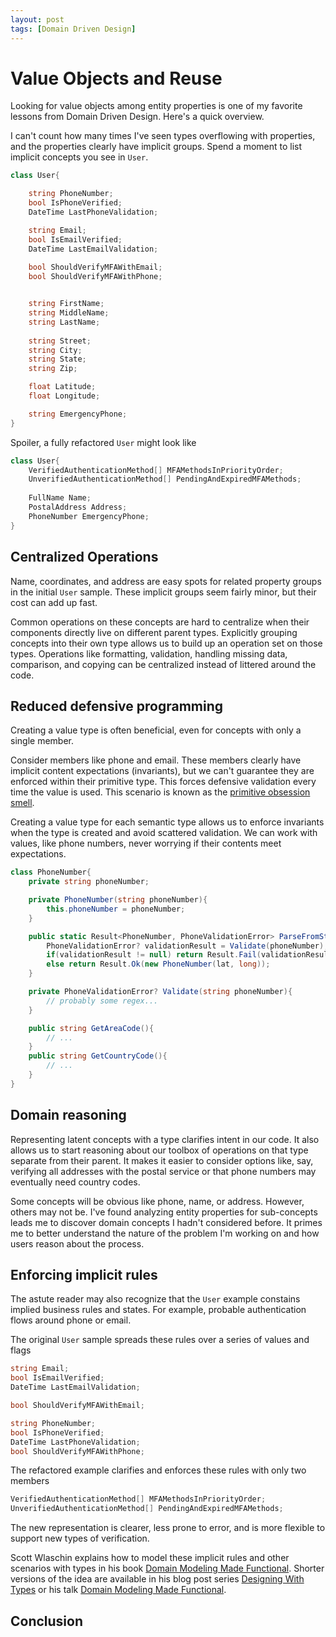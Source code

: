 ```yaml
---
layout: post
tags: [Domain Driven Design]
---
```


# Value Objects and Reuse

Looking for value objects among entity properties is one of my favorite lessons from Domain Driven Design. Here's a quick overview.


I can't count how many times I've seen types overflowing with properties, and the properties clearly have implicit groups. Spend a moment to list implicit concepts you see in `User`.

```cs
class User{

    string PhoneNumber;
    bool IsPhoneVerified;
    DateTime LastPhoneValidation;

    string Email;
    bool IsEmailVerified;
    DateTime LastEmailValidation;
    
    bool ShouldVerifyMFAWithEmail;
    bool ShouldVerifyMFAWithPhone;


    string FirstName;
    string MiddleName;
    string LastName;
    
    string Street;
    string City;
    string State;
    string Zip;

    float Latitude;
    float Longitude;

    string EmergencyPhone;
}
```

Spoiler, a fully refactored `User` might look like
```cs
class User{
    VerifiedAuthenticationMethod[] MFAMethodsInPriorityOrder;
    UnverifiedAuthenticationMethod[] PendingAndExpiredMFAMethods;
    
    FullName Name;
    PostalAddress Address;
    PhoneNumber EmergencyPhone;
}
```

## Centralized Operations

Name, coordinates, and address are easy spots for related property groups in the initial `User` sample. These implicit groups seem fairly minor, but their cost can add up fast.

Common operations on these concepts are hard to centralize when their components directly live on different parent types.
Explicitly grouping concepts into their own type allows us to build up an operation set on those types. Operations like formatting, validation, handling missing data, comparison, and copying can be centralized instead of littered around the code.

## Reduced defensive programming

Creating a value type is often beneficial, even for concepts with only a single member.

Consider members like phone and email. These members clearly have implicit content expectations (invariants), but we can't guarantee they are enforced within their primitive type. This forces defensive validation every time the value is used. This scenario is known as the [primitive obsession smell](https://blog.ploeh.dk/2011/05/25/DesignSmellPrimitiveObsession/). 

Creating a value type for each semantic type allows us to enforce invariants when the type is created and avoid scattered validation. We can work with values, like phone numbers, never worrying if their contents meet expectations.

```cs
class PhoneNumber{
    private string phoneNumber;

    private PhoneNumber(string phoneNumber){
        this.phoneNumber = phoneNumber;
    }

    public static Result<PhoneNumber, PhoneValidationError> ParseFromString(string phoneNumber){
        PhoneValidationError? validationResult = Validate(phoneNumber);
        if(validationResult != null) return Result.Fail(validationResult);
        else return Result.Ok(new PhoneNumber(lat, long));
    }

    private PhoneValidationError? Validate(string phoneNumber){
        // probably some regex...
    }

    public string GetAreaCode(){
        // ...
    }
    public string GetCountryCode(){
        // ...
    }
}
```

## Domain reasoning

Representing latent concepts with a type clarifies intent in our code. It also allows us to start reasoning about our toolbox of operations on that type separate from their parent. It makes it easier to consider options like, say, verifying all addresses with the postal service or that phone numbers may eventually need country codes. 


Some concepts will be obvious like phone, name, or address. However, others may not be. I've found analyzing entity properties for sub-concepts leads me to discover domain concepts I hadn't considered before. It primes me to better understand the nature of the problem I'm working on and how users reason about the process. 

## Enforcing implicit rules

The astute reader may also recognize that the `User` example constains implied business rules and states. For example, probable authentication flows around phone or email.

The original `User` sample spreads these rules over a series of values and flags 

```cs
string Email;
bool IsEmailVerified;
DateTime LastEmailValidation;

bool ShouldVerifyMFAWithEmail;

string PhoneNumber;
bool IsPhoneVerified;
DateTime LastPhoneValidation;
bool ShouldVerifyMFAWithPhone;
```

The refactored example clarifies and enforces these rules with only two members
```cs
VerifiedAuthenticationMethod[] MFAMethodsInPriorityOrder;
UnverifiedAuthenticationMethod[] PendingAndExpiredMFAMethods;
```

The new representation is clearer, less prone to error, and is more flexible to support new types of verification.


Scott Wlaschin explains how to model these implicit rules and other scenarios with types in his book [Domain Modeling Made Functional](https://fsharpforfunandprofit.com/books/#domain-modeling-made-functional). Shorter versions of the idea are available in his blog post series [Designing With Types](https://fsharpforfunandprofit.com/posts/designing-with-types-intro/) or his talk [Domain Modeling Made Functional](https://www.youtube.com/watch?v=Up7LcbGZFuo&ab_channel=NDCConferences).

## Conclusion



<!-- ```cs
class GeoCoordinate{

    float Latitude;
    float Longitude;

    private GeoCoordinate(double lat, double long){
        // !!! constructor is private
        this.Latitude = lat;
        this.Longitude = long;
    }
    public static Result<GeoCoordinate, FooError> FromLatLong(double lat, double long){
        FooError? validationResult = Validate(lat, long);
        if(validationResult != null) return Result.Fail(validationResult);
        else return Result.Ok(new GeoCordinate(lat, long));
    }
    public FooError? Validate(double lat, double long){
        // validation here...
    }
}

class PostalAddress{
    string Street;
    string City;
    string State;
    string Zip;

    // similar validation, construction, etc

    public static GeoCoordinate ToCoordinates(PostalAddress address){
        // some implementation...
    }
}
``` -->